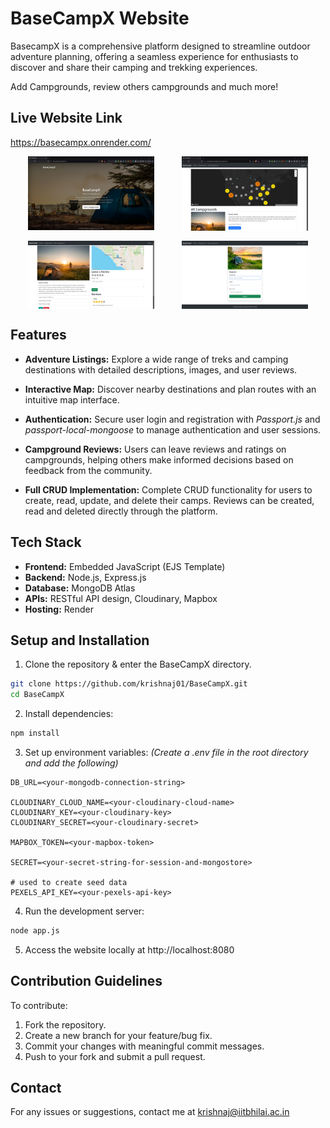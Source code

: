 # BaseCampX Website
BasecampX is a comprehensive platform designed to streamline outdoor adventure planning, offering a seamless experience for enthusiasts to discover and share their camping and trekking experiences.

Add Campgrounds, review others campgrounds and much more!

## Live Website Link
https://basecampx.onrender.com/

<div style="display: flex; align-items: center; justify-content: space-evenly; flex-wrap: wrap; gap: 1rem">
    <img src="./assets/screenshots/home-page.png" alt="BasecampX Home Page" style="width: 40%; height: auto;">
    <img src="./assets/screenshots/campgrounds-page.png" alt="BasecampX Campgrounds Page" style="width: 40%; height: auto;">
    <img src="./assets/screenshots/single-campground-page.png" alt="BasecampX Single Campground Page" style="width: 40%; height: auto;">
    <img src="./assets/screenshots/register-page.png" alt="BasecampX Register Page" style="width: 40%; height: auto;">
</div>

## Features
- **Adventure Listings:** Explore a wide range of treks and camping destinations with detailed descriptions, images, and user reviews.

- **Interactive Map:** Discover nearby destinations and plan routes with an intuitive map interface.

- **Authentication:** Secure user login and registration with *Passport.js* and *passport-local-mongoose* to manage authentication and user sessions.

- **Campground Reviews:** Users can leave reviews and ratings on campgrounds, helping others make informed decisions based on feedback from the community.

- **Full CRUD Implementation:** Complete CRUD functionality for users to create, read, update, and delete their camps. Reviews can be created, read and deleted directly through the platform.

## Tech Stack
- **Frontend:** Embedded JavaScript (EJS Template)
- **Backend:** Node.js, Express.js
- **Database:** MongoDB Atlas
- **APIs:** RESTful API design, Cloudinary, Mapbox
- **Hosting:** Render

##  Setup and Installation
1. Clone the repository & enter the BaseCampX directory.
```bash
git clone https://github.com/krishnaj01/BaseCampX.git
cd BaseCampX
```
2. Install dependencies:
```bash
npm install
```
3. Set up environment variables:
*(Create a .env file in the root directory and add the following)*

```
DB_URL=<your-mongodb-connection-string>

CLOUDINARY_CLOUD_NAME=<your-cloudinary-cloud-name>
CLOUDINARY_KEY=<your-cloudinary-key>
CLOUDINARY_SECRET=<your-cloudinary-secret>

MAPBOX_TOKEN=<your-mapbox-token>

SECRET=<your-secret-string-for-session-and-mongostore>

# used to create seed data
PEXELS_API_KEY=<your-pexels-api-key>
```
4. Run the development server:
```bash
node app.js
```
5. Access the website locally at http://localhost:8080

## Contribution Guidelines
To contribute:
1. Fork the repository.
2. Create a new branch for your feature/bug fix.
3. Commit your changes with meaningful commit messages.
4. Push to your fork and submit a pull request.

## Contact
For any issues or suggestions, contact me at krishnaj@iitbhilai.ac.in